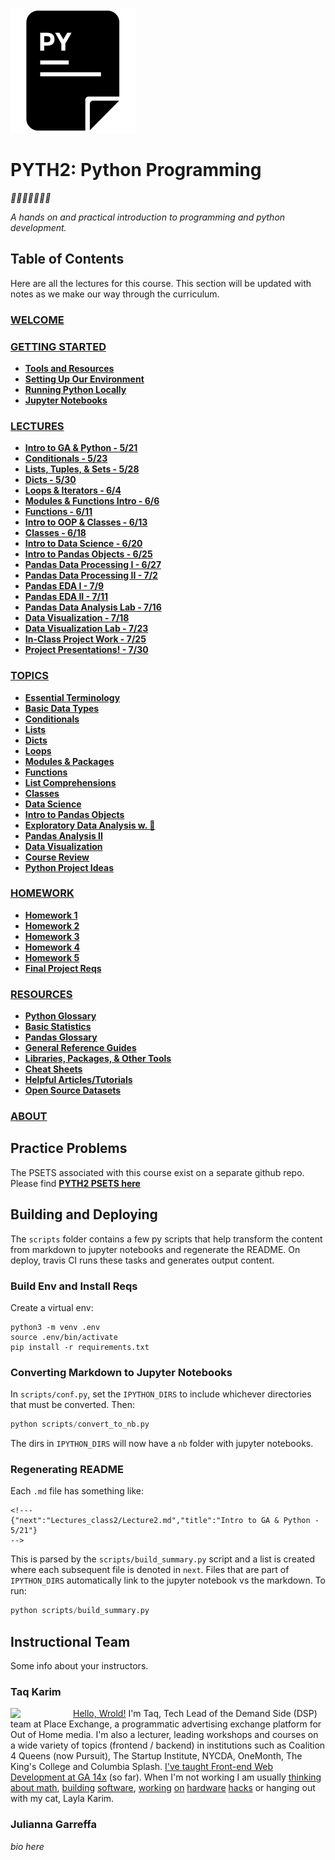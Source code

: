 ![icon](assets/pycon.png?raw=true)
# PYTH2: Python Programming

*🎉🎈🎂🍾🎊🍻💃*

*A hands on and practical introduction
 to programming and python development.*

## Table of Contents

Here are all the lectures for this course. This section will be updated with notes as we make our way through the curriculum.


### [WELCOME](src/README.md)
### [GETTING STARTED](src/Intro/README.md)
* **[Tools and Resources](src/Intro/tools.md)**
* **[Setting Up Our Environment](src/Intro/environment.md)**
* **[Running Python Locally](src/Intro/running_py_locally.md)**
* **[Jupyter Notebooks](src/Intro/jupyter_notebooks.md)**
### [LECTURES](src/Lectures_class2/README.md)
* **[Intro to GA & Python - 5/21](src/Lectures_class2/Lecture1.md)**
* **[Conditionals - 5/23](src/Lectures_class2/Lecture2.md)**
* **[Lists, Tuples, & Sets - 5/28](src/Lectures_class2/Lecture3.md)**
* **[Dicts - 5/30](src/Lectures_class2/Lecture4.md)**
* **[Loops & Iterators - 6/4](src/Lectures_class2/Lecture5.md)**
* **[Modules & Functions Intro - 6/6](src/Lectures_class2/Lecture6.md)**
* **[Functions - 6/11](src/Lectures_class2/Lecture7.md)**
* **[Intro to OOP & Classes - 6/13](src/Lectures_class2/Lecture8.md)**
* **[Classes - 6/18](src/Lectures_class2/Lecture9.md)**
* **[Intro to Data Science - 6/20](src/Lectures_class2/Lecture10.md)**
* **[Intro to Pandas Objects - 6/25](src/Lectures_class2/Lecture11.md)**
* **[Pandas Data Processing I - 6/27](src/Lectures_class2/Lecture12.md)**
* **[Pandas Data Processing II - 7/2](src/Lectures_class2/Lecture13.md)**
* **[Pandas EDA I - 7/9](src/Lectures_class2/Lecture14.md)**
* **[Pandas EDA II - 7/11](src/Lectures_class2/Lecture15.md)**
* **[Pandas Data Analysis Lab - 7/16](src/Lectures_class2/Lecture16.md)**
* **[Data Visualization - 7/18](src/Lectures_class2/Lecture17.md)**
* **[Data Visualization Lab - 7/23](src/Lectures_class2/Lecture18.md)**
* **[In-Class Project Work - 7/25](src/Lectures_class2/Lecture19.md)**
* **[Project Presentations! - 7/30](src/Lectures_class2/Lecture20.md)**
### [TOPICS](src/Topics/README.md)
* **[Essential Terminology](src/Topics/nb/essential_terminology.ipynb)**
* **[Basic Data Types](src/Topics/nb/basic_data_types.ipynb)**
* **[Conditionals](src/Topics/nb/conditionals.ipynb)**
* **[Lists](src/Topics/nb/lists.ipynb)**
* **[Dicts](src/Topics/nb/dicts.ipynb)**
* **[Loops](src/Topics/nb/loops.ipynb)**
* **[Modules & Packages](src/Topics/nb/modules.ipynb)**
* **[Functions](src/Topics/nb/functions.ipynb)**
* **[List Comprehensions](src/Topics/nb/list_comprehensions.ipynb)**
* **[Classes](src/Topics/nb/classes.ipynb)**
* **[Data Science](src/Topics/nb/data_science.ipynb)**
* **[Intro to Pandas Objects](src/Topics/nb/intro_pandas.ipynb)**
* **[Exploratory Data Analysis w. 🐼](src/Topics/nb/preprocessing.ipynb)**
* **[Pandas Analysis II](src/Topics/nb/eda.ipynb)**
* **[Data Visualization](src/Topics/nb/data_viz.ipynb)**
* **[Course Review](src/Topics/nb/course_review.ipynb)**
* **[Python Project Ideas](src/Topics/nb/project_ideas.ipynb)**
### [HOMEWORK](src/Homework/README.md)
* **[Homework 1](src/Homework/hwk1.md)**
* **[Homework 2](src/Homework/hwk2.md)**
* **[Homework 3](src/Homework/hwk3.md)**
* **[Homework 4](src/Homework/hwk4.md)**
* **[Homework 5](src/Homework/hwk5.md)**
* **[Final Project Reqs](src/Homework/final.md)**
### [RESOURCES](src/Resources/README.md)
* **[Python Glossary](src/Resources/python_glossary.md)**
* **[Basic Statistics](src/Resources/basic_stats.md)**
* **[Pandas Glossary](src/Resources/pandas_glossary.md)**
* **[General Reference Guides](src/Resources/genref.md)**
* **[Libraries, Packages, & Other Tools](src/Resources/tools_libs.md)**
* **[Cheat Sheets](src/Resources/cheat_sheets.md)**
* **[Helpful Articles/Tutorials](src/Resources/articles.md)**
* **[Open Source Datasets](src/Resources/datasets.md)**
### [ABOUT](src/About/README.md)
## Practice Problems

The PSETS associated with this course exist on a separate github repo. Please find **[PYTH2 PSETS here](https://github.com/mottaquikarim/pydev-psets)**

## Building and Deploying

The `scripts` folder contains a few py scripts that help transform the content from markdown to jupyter notebooks and regenerate the README. On deploy, travis CI runs these tasks and generates output content.

### Build Env and Install Reqs 

Create a virtual env:

```
python3 -m venv .env
source .env/bin/activate
pip install -r requirements.txt
```

### Converting Markdown to Jupyter Notebooks

In `scripts/conf.py`, set the `IPYTHON_DIRS` to include whichever directories that must be converted. Then:

```python
python scripts/convert_to_nb.py
```

The dirs in `IPYTHON_DIRS` will now have a `nb` folder with jupyter notebooks.

### Regenerating README

Each `.md` file has something like:

```
<!---
{"next":"Lectures_class2/Lecture2.md","title":"Intro to GA & Python - 5/21"}
-->
```

This is parsed by the `scripts/build_summary.py` script and a list is created where each subsequent file is denoted in `next`. Files that are part of `IPYTHON_DIRS` automatically link to the jupyter notebook vs the markdown. To run:

```python
python scripts/build_summary.py
```

## Instructional Team

Some info about your instructors.

### Taq Karim

<img src="https://github.com/mottaquikarim/JavascriptBootcamp/blob/master/assets/taq.jpg?raw=true" style="width: 100px; height: auto;" width="100" align="left"> 

[Hello, Wrold!](https://medium.com/@the_taqquikarim/console-log-hello-wrold-3e3abeb44396) I'm Taq, Tech Lead of the Demand Side (DSP) team at Place Exchange, a programmatic advertising exchange platform for Out of Home media. I'm also a lecturer, leading workshops and courses on a wide variety of topics (frontend / backend) in institutions such as Coalition 4 Queens (now Pursuit), The Startup Institute, NYCDA, OneMonth, The King's College and Columbia Splash. [I've taught Front-end Web Development at GA 14x](https://medium.com/@the_taqquikarim/10-lessons-learned-from-100-weeks-of-teaching-fewd-12c43db14f6b) (so far). When I'm not working I am usually [thinking about math](https://medium.com/math-musings/why-does-25-25-2-2-1-100-25-an-explanation-6c7e7b283d41), [building](https://medium.com/@the_taqquikarim/a-technique-for-saving-content-from-a-data-text-html-uri-10f045a8876d) [software](https://medium.com/@the_taqquikarim/introducing-bonfire-2c0e437895e2), [working](https://photos.app.goo.gl/w1crzgI7DqCgGR373) [on](https://photos.app.goo.gl/EaFkp5SmyO0opkg32) [hardware](https://photos.app.goo.gl/tvxPl2zbIMl7FEnK2) [hacks](https://www.instagram.com/p/8rARZNND_t/?taken-by=taqqui.karim) or hanging out with my cat, Layla Karim.

### Julianna Garreffa

*bio here*
